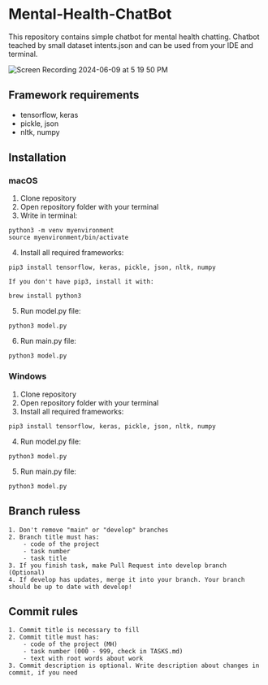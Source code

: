 # Mental-Health-ChatBot

This repository contains simple chatbot for mental health chatting.
Chatbot teached by small dataset intents.json and can be used from your IDE and terminal.

![Screen Recording 2024-06-09 at 5 19 50 PM](https://github.com/VasckMe/Mental-Health-ChatBot/assets/110229952/0ca583b7-0e93-4043-a87e-01913a1fefe8)

## Framework requirements
- tensorflow, keras
- pickle, json
- nltk, numpy

## Installation

### macOS
1. Clone repository
2. Open repository folder with your terminal
3. Write in terminal:
```
python3 -m venv myenvironment
source myenvironment/bin/activate
```
4. Install all required frameworks:
```
pip3 install tensorflow, keras, pickle, json, nltk, numpy

If you don't have pip3, install it with:

brew install python3
```
5. Run model.py file:
```
python3 model.py
```
6. Run main.py file:
```
python3 model.py
```

### Windows
1. Clone repository
2. Open repository folder with your terminal
3. Install all required frameworks:
```
pip3 install tensorflow, keras, pickle, json, nltk, numpy
```
4. Run model.py file:
```
python3 model.py
```
5. Run main.py file:
```
python3 model.py
```

## Branch ruless
```
1. Don't remove "main" or "develop" branches
2. Branch title must has:
    - code of the project
    - task number
    - task title
3. If you finish task, make Pull Request into develop branch (Optional)
4. If develop has updates, merge it into your branch. Your branch should be up to date with develop!
```
## Commit rules
```
1. Commit title is necessary to fill
2. Commit title must has:
    - code of the project (MH)
    - task number (000 - 999, check in TASKS.md)
    - text with root words about work
3. Commit description is optional. Write description about changes in commit, if you need
```

